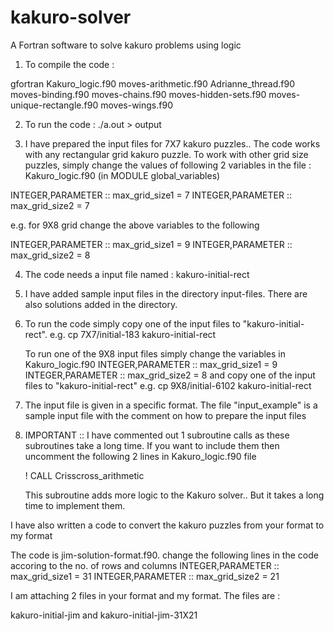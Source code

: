 # kakuro-solver
A Fortran software to solve kakuro problems using logic

1) To compile the code :

gfortran Kakuro_logic.f90 moves-arithmetic.f90 Adrianne_thread.f90 moves-binding.f90 moves-chains.f90 moves-hidden-sets.f90 moves-unique-rectangle.f90 moves-wings.f90

2) To run the code : ./a.out > output

3) I have prepared the input files for 7X7 kakuro puzzles.. The code works with any rectangular
   grid kakuro puzzle. To work with other grid size puzzles, simply change the values of following
   2 variables in the file : Kakuro_logic.f90 (in MODULE global_variables)

  INTEGER,PARAMETER :: max_grid_size1 = 7
  INTEGER,PARAMETER :: max_grid_size2 = 7

  e.g. for 9X8 grid change the above variables to the following

  INTEGER,PARAMETER :: max_grid_size1 = 9
  INTEGER,PARAMETER :: max_grid_size2 = 8

4) The code needs a input file named : kakuro-initial-rect

5) I have added sample input files in the directory input-files. There are also solutions
   added in the directory.

6) To run the code simply copy one of the input files to "kakuro-initial-rect".
   e.g. cp 7X7/initial-183 kakuro-initial-rect

   To run one of the 9X8 input files simply change the variables in Kakuro_logic.f90
      INTEGER,PARAMETER :: max_grid_size1 = 9
      INTEGER,PARAMETER :: max_grid_size2 = 8
   and copy one of the input files to "kakuro-initial-rect"
   e.g. cp 9X8/initial-6102 kakuro-initial-rect


7) The input file is given in a specific format. The file "input_example" is a sample input
   file with the comment on how to prepare the input files

8) IMPORTANT :: I have commented out 1 subroutine calls as these subroutines take a long
   time. If you want to include them then uncomment the following 2 lines in
   Kakuro_logic.f90 file

   !  CALL Crisscross_arithmetic

   This  subroutine adds more logic to the Kakuro solver.. But it takes a long time to
   implement them.


I have also written a code to convert the kakuro puzzles from your format to my format

The code is jim-solution-format.f90.
change the following lines in the code accoring to the no. of rows and columns
  INTEGER,PARAMETER :: max_grid_size1 = 31
  INTEGER,PARAMETER :: max_grid_size2 = 21


I am attaching 2 files in your format and my format. The files are :

kakuro-initial-jim and kakuro-initial-jim-31X21
